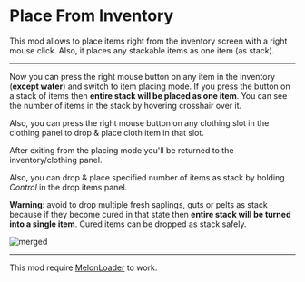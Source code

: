 # Place From Inventory

This mod allows to place items right from the inventory screen with a right mouse click. Also, it places any stackable items as one item (as stack).

---
Now you can press the right mouse button on any item in the inventory (**except water**) and switch to item placing mode. If you press the button on a stack of items then **entire stack will be placed as one item**. You can see the number of items in the stack by hovering crosshair over it.

Also, you can press the right mouse button on any clothing slot in the clothing panel to drop & place cloth item in that slot.

After exiting from the placing mode you'll be returned to the inventory/clothing panel.

Also, you can drop & place specified number of items as stack by holding _Control_ in the drop items panel.

**Warning**: avoid to drop multiple fresh saplings, guts or pelts as stack because if they become cured in that state then **entire stack will be turned into a single item**. Cured items can be dropped as stack safely.

![merged](https://user-images.githubusercontent.com/53096970/115384412-aef4f480-a1df-11eb-91c8-168bfef71e94.jpg)

---
This mod require [MelonLoader](https://github.com/LavaGang/MelonLoader/releases) to work.